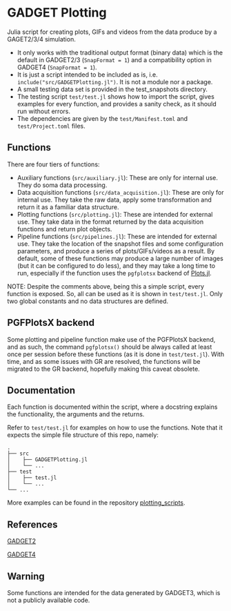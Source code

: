 # GADGET Plotting

Julia script for creating plots, GIFs and videos from the data produce by a GAGET2/3/4 simulation.

- It only works with the traditional output format (binary data) which is the default in GADGET2/3 (`SnapFormat = 1`) and a compatibility option in GADGET4 (`SnapFormat = 1`).
- It is just a script intended to be included as is, i.e. `include("src/GADGETPlotting.jl")`. It is not a module nor a package.
- A small testing data set is provided in the test_snapshots directory.
- The testing script `test/test.jl` shows how to import the script, gives examples for every function, and provides a sanity check, as it should run without errors.
- The dependencies are given by the `test/Manifest.toml` and `test/Project.toml` files.

## Functions

There are four tiers of functions:

- Auxiliary functions (`src/auxiliary.jl`): These are only for internal use. They do soma data processing.
- Data acquisition functions (`src/data_acquisition.jl`): These are only for internal use. They take the raw data, apply some transformation and return it as a familiar data structure.
- Plotting functions (`src/plotting.jl`): These are intended for external use. They take data in the format returned by the data acquisition functions and return plot objects.
- Pipeline functions (`src/pipelines.jl`): These are intended for external use. They take the location of the snapshot files and some configuration parameters, and produce a series of plots/GIFs/videos as a result. By default, some of these functions may produce a large number of images (but it can be configured to do less), and they may take a long time to run, especially if the function uses the `pgfplotsx` backend of [Plots.jl](https://github.com/JuliaPlots/Plots.jl).

NOTE: Despite the comments above, being this a simple script, every function is exposed. So, all can be used as it is shown in `test/test.jl`. Only two global constants and no data structures are defined.

## PGFPlotsX backend

Some plotting and pipeline function make use of the PGFPlotsX backend, and as such, the command `pgfplotsx()` should be always called at least once per session before these functions (as it is done in `test/test.jl`). With time, and as some issues with GR are resolved, the functions will be migrated to the GR backend, hopefully making this caveat obsolete.

## Documentation

Each function is documented within the script, where a docstring explains the functionality, the arguments and the returns.

Refer to `test/test.jl` for examples on how to use the functions. Note that it expects the simple file structure of this repo, namely:

    .
    ├── src
	│	 ├── GADGETPlotting.jl 
	│	 └── ...
    ├── test
	│	 ├── test.jl 
	│	 └── ...
    └── ...
	
More examples can be found in the repository [plotting_scripts](https://github.com/Ezequiel92/plotting_scripts).

## References

[GADGET2](https://wwwmpa.mpa-garching.mpg.de/gadget/)

[GADGET4](https://wwwmpa.mpa-garching.mpg.de/gadget4/)

## Warning

Some functions are intended for the data generated by GADGET3, which is not a publicly available code.